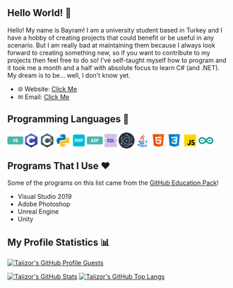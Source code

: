 ## Hello World! 👋

Hello! My name is Bayram! I am a university student based in Turkey and I have a hobby of creating projects that could benefit or be useful in any scenario. But I am really bad at maintaining them because I always look forward to creating something new, so if you want to contribute to my projects then feel free to do so! I've self-taught myself how to program and it took me a month and a half with absolute focus to learn C# (and .NET). My dream is to be... well, I don't know yet.

* 🌐 Website: [Click Me](https://www.taiizor.com)
* ✉ Email: [Click Me](mailto:taiizor@soferity.com)

## Programming Languages 📜

<img align="left" alt="VB" width="36px" src="https://raw.githubusercontent.com/Taiizor/Taiizor/master/.images/VB.png" />
<img align="left" alt="C" width="36px" src="https://raw.githubusercontent.com/Taiizor/Taiizor/master/.images/C.png" />
<img align="left" alt="C#" width="36px" src="https://raw.githubusercontent.com/Taiizor/Taiizor/master/.images/C%23.png" />
<img align="left" alt="Python" width="36px" src="https://raw.githubusercontent.com/Taiizor/Taiizor/master/.images/Python.png" />
<img align="left" alt="PHP" width="36px" src="https://raw.githubusercontent.com/Taiizor/Taiizor/master/.images/PHP.png" />
<img align="left" alt="ASP" width="36px" src="https://raw.githubusercontent.com/Taiizor/Taiizor/master/.images/ASP.png" />
<img align="left" alt="SQL" width="36px" src="https://raw.githubusercontent.com/Taiizor/Taiizor/master/.images/SQL.png" />
<img align="left" alt="Electron" width="36px" src="https://raw.githubusercontent.com/Taiizor/Taiizor/master/.images/Electron.png" />
<img align="left" alt="Java" width="36px" src="https://raw.githubusercontent.com/Taiizor/Taiizor/master/.images/Java.png" />
<img align="left" alt="HTML 5" width="36px" src="https://raw.githubusercontent.com/Taiizor/Taiizor/master/.images/HTML5.png" />
<img align="left" alt="CSS 3" width="36px" src="https://raw.githubusercontent.com/Taiizor/Taiizor/master/.images/CSS3.png" />
<img align="left" alt="JS" width="36px" src="https://raw.githubusercontent.com/Taiizor/Taiizor/master/.images/JS.png" />
<img align="left" alt="Arduino" width="36px" src="https://raw.githubusercontent.com/Taiizor/Taiizor/master/.images/Arduino.png" />

<br><br>

## Programs That I Use ❤

Some of the programs on this list came from the [GitHub Education Pack](https://education.github.com)!

* Visual Studio 2019
* Adobe Photoshop
* Unreal Engine
* Unity

## My Profile Statistics 📊
[![Taiizor's GitHub Profile Guests](https://komarev.com/ghpvc/?&label=Profile+Views&username=Taiizor&color=2984CC&style=flat)](https://github.com/Taiizor)
<!--
  [![Taiizor's GitHub Stats](https://github-readme-stats.vercel.app/api?username=Taiizor&show_icons=true&theme=cobalt)](https://github.com/Taiizor)
  [![Taiizor's GitHub Stats](https://github-readme-stats.vercel.app/api?username=Taiizor&show_icons=true&theme=radical)](https://github.com/Taiizor)
  [![Taiizor's GitHub Stats](https://github-readme-stats.vercel.app/api?username=Taiizor&show_icons=true&theme=merko)](https://github.com/Taiizor)
-->
[![Taiizor's GitHub Stats](https://github-readme-stats.vercel.app/api?username=Taiizor&show_icons=true&theme=tokyonight&count_private=true&include_all_commits=true)](https://github.com/Taiizor)
[![Taiizor's GitHub Top Langs](https://github-readme-stats.vercel.app/api/top-langs/?username=Taiizor&layout=compact)](https://github.com/Taiizor?tab=repositories)

